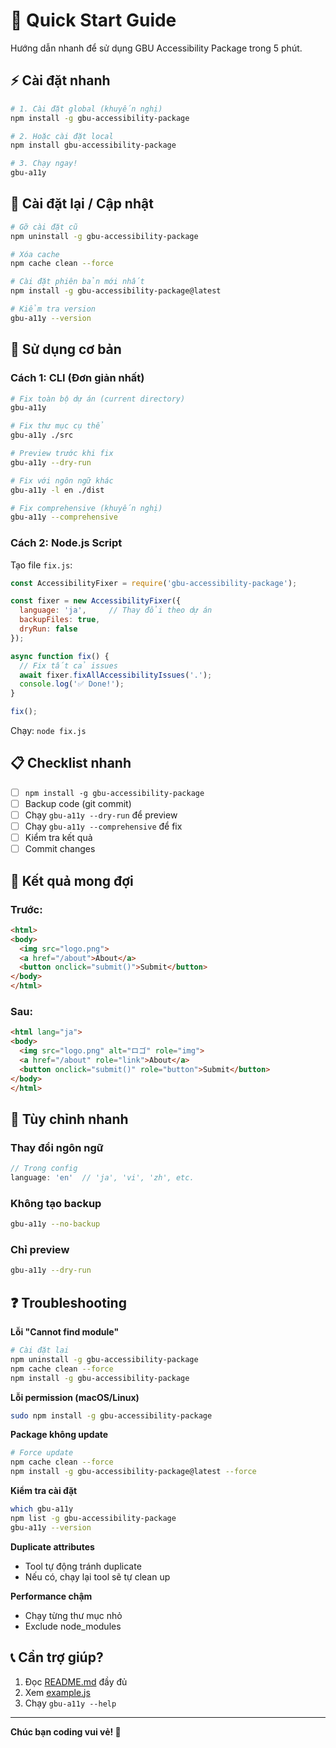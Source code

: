 # 🚀 Quick Start Guide

Hướng dẫn nhanh để sử dụng GBU Accessibility Package trong 5 phút.

## ⚡ Cài đặt nhanh

```bash
# 1. Cài đặt global (khuyến nghị)
npm install -g gbu-accessibility-package

# 2. Hoặc cài đặt local
npm install gbu-accessibility-package

# 3. Chạy ngay!
gbu-a11y
```

## 🔄 Cài đặt lại / Cập nhật

```bash
# Gỡ cài đặt cũ
npm uninstall -g gbu-accessibility-package

# Xóa cache
npm cache clean --force

# Cài đặt phiên bản mới nhất
npm install -g gbu-accessibility-package@latest

# Kiểm tra version
gbu-a11y --version
```

## 🎯 Sử dụng cơ bản

### Cách 1: CLI (Đơn giản nhất)

```bash
# Fix toàn bộ dự án (current directory)
gbu-a11y

# Fix thư mục cụ thể
gbu-a11y ./src

# Preview trước khi fix
gbu-a11y --dry-run

# Fix với ngôn ngữ khác
gbu-a11y -l en ./dist

# Fix comprehensive (khuyến nghị)
gbu-a11y --comprehensive
```

### Cách 2: Node.js Script

Tạo file `fix.js`:

```javascript
const AccessibilityFixer = require('gbu-accessibility-package');

const fixer = new AccessibilityFixer({
  language: 'ja',     // Thay đổi theo dự án
  backupFiles: true,
  dryRun: false
});

async function fix() {
  // Fix tất cả issues
  await fixer.fixAllAccessibilityIssues('.');
  console.log('✅ Done!');
}

fix();
```

Chạy: `node fix.js`

## 📋 Checklist nhanh

- [ ] `npm install -g gbu-accessibility-package`
- [ ] Backup code (git commit)
- [ ] Chạy `gbu-a11y --dry-run` để preview
- [ ] Chạy `gbu-a11y --comprehensive` để fix
- [ ] Kiểm tra kết quả
- [ ] Commit changes

## 🎨 Kết quả mong đợi

### Trước:
```html
<html>
<body>
  <img src="logo.png">
  <a href="/about">About</a>
  <button onclick="submit()">Submit</button>
</body>
</html>
```

### Sau:
```html
<html lang="ja">
<body>
  <img src="logo.png" alt="ロゴ" role="img">
  <a href="/about" role="link">About</a>
  <button onclick="submit()" role="button">Submit</button>
</body>
</html>
```

## 🔧 Tùy chỉnh nhanh

### Thay đổi ngôn ngữ
```javascript
// Trong config
language: 'en'  // 'ja', 'vi', 'zh', etc.
```

### Không tạo backup
```bash
gbu-a11y --no-backup
```

### Chỉ preview
```bash
gbu-a11y --dry-run
```

## ❓ Troubleshooting

**Lỗi "Cannot find module"**
```bash
# Cài đặt lại
npm uninstall -g gbu-accessibility-package
npm cache clean --force
npm install -g gbu-accessibility-package
```

**Lỗi permission (macOS/Linux)**
```bash
sudo npm install -g gbu-accessibility-package
```

**Package không update**
```bash
# Force update
npm cache clean --force
npm install -g gbu-accessibility-package@latest --force
```

**Kiểm tra cài đặt**
```bash
which gbu-a11y
npm list -g gbu-accessibility-package
gbu-a11y --version
```

**Duplicate attributes**
- Tool tự động tránh duplicate
- Nếu có, chạy lại tool sẽ tự clean up

**Performance chậm**
- Chạy từng thư mục nhỏ
- Exclude node_modules

## 📞 Cần trợ giúp?

1. Đọc [README.md](./README.md) đầy đủ
2. Xem [example.js](./example.js) 
3. Chạy `gbu-a11y --help`

---

**Chúc bạn coding vui vẻ! 🎉**